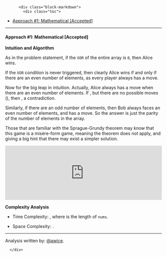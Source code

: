 <div class="article-body">
        
          <div class="block-markdown">
            <div class="toc">
<ul>
<li><a href="#approach-1-mathematical-accepted">Approach #1: Mathematical [Accepted]</a></li>
</ul>
</div>
<hr>
<h4 id="approach-1-mathematical-accepted">Approach #1: Mathematical [Accepted]</h4>
<p><strong>Intuition and Algorithm</strong></p>
<p>As in the problem statement, if the <code>XOR</code> of the entire array is <code>0</code>, then Alice wins.</p>
<p>If the <code>XOR</code> condition is never triggered, then clearly Alice wins if and only if there are an even number of elements, as every player always has a move.</p>
<p>Now for the big leap in intuition.  Actually, Alice always has a move when there are an even number of elements.  If <script type="math/tex; mode=display"> S = x_1 \oplus x_2 \oplus \cdots x_n \neq 0 </script>, but there are no possible moves (<script type="math/tex; mode=display"> S \oplus x_i = 0 </script>), then <script type="math/tex; mode=display">(S \oplus x_1) \oplus (S \oplus x_2) \oplus \cdots \oplus (S \oplus x_n) = (S \oplus \cdots \oplus S) \oplus (x_1 \oplus x_2 \oplus \cdots \oplus x_n) = 0 \oplus S \neq 0</script>, a contradiction.</p>
<p>Similarly, if there are an odd number of elements, then Bob always faces an even number of elements, and has a move.  So the answer is just the parity of the number of elements in the array.</p>
<p>Those that are familiar with the Sprague-Grundy theorem may know that this game is a misère-form game, meaning the theorem does not apply, and giving a big hint that there may exist a simpler solution.</p>
<iframe src="https://leetcode.com/playground/bz5ugFJG/shared" frameborder="0" width="100%" height="174" name="bz5ugFJG"></iframe>

<p><strong>Complexity Analysis</strong></p>
<ul>
<li>
<p>Time Complexity:  <script type="math/tex; mode=display">O(N)</script>, where <script type="math/tex; mode=display">N</script> is the length of <code>nums</code>.</p>
</li>
<li>
<p>Space Complexity: <script type="math/tex; mode=display">O(1)</script>.</p>
</li>
</ul>
<hr>
<p>Analysis written by: <a href="https://leetcode.com/awice">@awice</a>.</p>
          </div>
        
      </div>